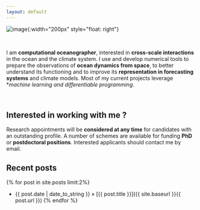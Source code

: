 ```yaml
---
layout: default
---
```





![image]({{site.baseurl}}/img/JLS_round.png "image of J. Le Sommer"){:width="200px" style="float: right"}

<br>

I am **computational oceanographer**, interested in **cross-scale interactions** in the ocean and the climate system. I use and develop numerical tools to prepare the observations of **ocean dynamics from space**, to better understand its functioning and to improve its **representation in forecasting systems** and climate models. Most of my current projects leverage **machine learning and differentiable programming*.  

<br>

## Interested in working with me ? 
Research appointments will be **considered at any time** for candidates with an outstanding profile. A number of schemes are available for funding **PhD** or **postdoctoral positions**. Interested applicants should contact me by email. 

## Recent posts
{% for post in site.posts limit:2%}
   - {{ post.date | date_to_string }} » [{{ post.title }}]({{ site.baseurl }}{{ post.url }})
{% endfor %}



